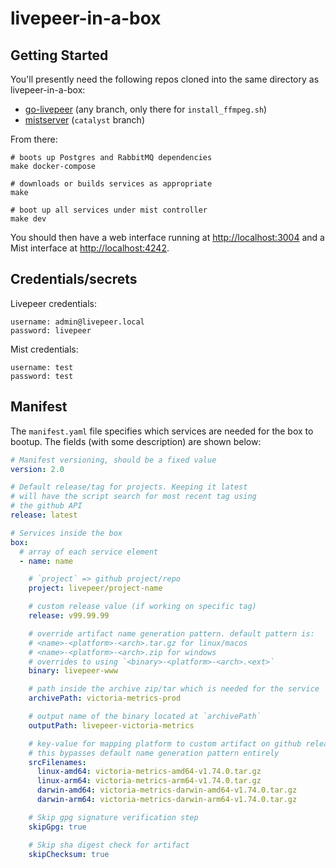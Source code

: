 # livepeer-in-a-box

## Getting Started

You'll presently need the following repos cloned into the same
directory as livepeer-in-a-box:

 - [go-livepeer](https://github.com/livepeer/go-livepeer) (any branch, only there for `install_ffmpeg.sh`)
 - [mistserver](https://github.com/DDVTECH/mistserver) (`catalyst` branch)

From there:

```
# boots up Postgres and RabbitMQ dependencies
make docker-compose

# downloads or builds services as appropriate
make

# boot up all services under mist controller
make dev
```

You should then have a web interface running at
[http://localhost:3004](http://localhost:3004) and a Mist interface at
[http://localhost:4242](http://localhost:4242).

## Credentials/secrets

Livepeer credentials:

```
username: admin@livepeer.local
password: livepeer
```

Mist credentials:

```
username: test
password: test
```

## Manifest

The `manifest.yaml` file specifies which services are needed for the
box to bootup. The fields (with some description) are shown below:

```yaml
# Manifest versioning, should be a fixed value
version: 2.0

# Default release/tag for projects. Keeping it latest
# will have the script search for most recent tag using
# the github API
release: latest

# Services inside the box
box:
  # array of each service element
  - name: name

    # `project` => github project/repo
    project: livepeer/project-name

    # custom release value (if working on specific tag)
    release: v99.99.99

    # override artifact name generation pattern. default pattern is:
    # <name>-<platform>-<arch>.tar.gz for linux/macos
    # <name>-<platform>-<arch>.zip for windows
    # overrides to using `<binary>-<platform>-<arch>.<ext>`
    binary: livepeer-www

    # path inside the archive zip/tar which is needed for the service
    archivePath: victoria-metrics-prod

    # output name of the binary located at `archivePath`
    outputPath: livepeer-victoria-metrics

    # key-value for mapping platform to custom artifact on github release page
    # this bypasses default name generation pattern entirely
    srcFilenames:
      linux-amd64: victoria-metrics-amd64-v1.74.0.tar.gz
      linux-arm64: victoria-metrics-arm64-v1.74.0.tar.gz
      darwin-amd64: victoria-metrics-darwin-amd64-v1.74.0.tar.gz
      darwin-arm64: victoria-metrics-darwin-arm64-v1.74.0.tar.gz

    # Skip gpg signature verification step
    skipGpg: true

    # Skip sha digest check for artifact
    skipChecksum: true
```
